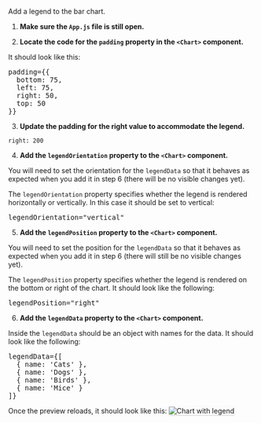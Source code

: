Add a legend to the bar chart.

1) <strong>Make sure the `App.js` file is still open.</strong>

2) <strong>Locate the code for the `padding` property in the `<Chart>` component.</strong>

It should look like this:

<pre class="file">
padding={{
  bottom: 75,
  left: 75,
  right: 50,
  top: 50
}}
</pre>

3) <strong>Update the padding for the right value to accommodate the legend.</strong>

`right: 200`

4) <strong>Add the `legendOrientation` property to the `<Chart>` component.</strong>

You will need to set the orientation for the `legendData` so that it behaves as
expected when you add it in step 6 (there will be no visible changes yet).

The `legendOrientation` property specifies whether the legend is rendered
horizontally or vertically. In this case it should be set to vertical:

<pre class="file" data-target="clipboard">
legendOrientation=&quot;vertical&quot;
</pre>

5) <strong>Add the `legendPosition` property to the `<Chart>` component.</strong>

You will need to set the position for the `legendData` so that it behaves as
expected when you add it in step 6 (there will still be no visible changes yet).

The `legendPosition` property specifies whether the legend is rendered on the
bottom or right of the chart. It should look like the following:

<pre class="file" data-target="clipboard">
legendPosition=&quot;right&quot;
</pre>

6) <strong>Add the `legendData` property to the `<Chart>` component.</strong>

Inside the `legendData` should be an object with names for the data. It should
look like the following:

<pre class="file" data-target="clipboard">
legendData={[
  { name: &#39;Cats&#39; },
  { name: &#39;Dogs&#39; },
  { name: &#39;Birds&#39; },
  { name: &#39;Mice&#39; }
]}
</pre>

Once the preview reloads, it should look like this:
<img src="bar-chart/assets/legend.png" alt="Chart with legend"
style="box-shadow: rgba(3, 3, 3, 0.2) 0px 1.25px 2.5px 0px;" />
